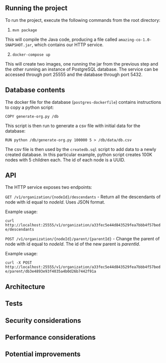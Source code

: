 ## Running the project

To run the project, execute the following commands from the root directory:

1. `mvn package`

This will compile the Java code, producing a file called `amazing-co-1.0-SNAPSHOT.jar`, which contains our HTTP service.

2. `docker-compose up` 

This will create two images, one running the jar from the previous step and the other running an instance of PostgreSQL database. The service can be accessed through port 25555 and the database through port 5432.

## Database contents

The docker file for the database (`postgres-dockerfile`) contains instructions to copy a python script:

`COPY generate-org.py /db`

This script is then run to generate a csv file with initial data for the database:

`RUN python /db/generate-org.py 100000 5 > /db/data/db.csv`

The csv file is then used by the `createdb.sql` script to add data to a newly created database. In this particular example, python script creates 100K nodes with 5 children each. The id of each node is a UUID.

## API

The HTTP service exposes two endpoints:

`GET /v1/organization/{nodeId}/descendants` - Return all the descendants of node with id equal to *nodeId*. Uses JSON format.

Example usage:

`curl http://localhost:25555/v1/organization/a33fec5e44d843529fea7bbb4f57bede/descendants`

`POST /v1/organization/{nodeId}/parent/{parentId}` - Change the parent of node with id equal to *nodeId*. The id of the new parent is *parentId*.

Example usage:

`curl -X POST http://localhost:25555/v1/organization/a33fec5e44d843529fea7bbb4f57bede/parent/db3e4893e93f4035a4b0d26b7442f91a`

## Architecture
## Tests

## Security considerations
## Performance considerations
## Potential improvements
